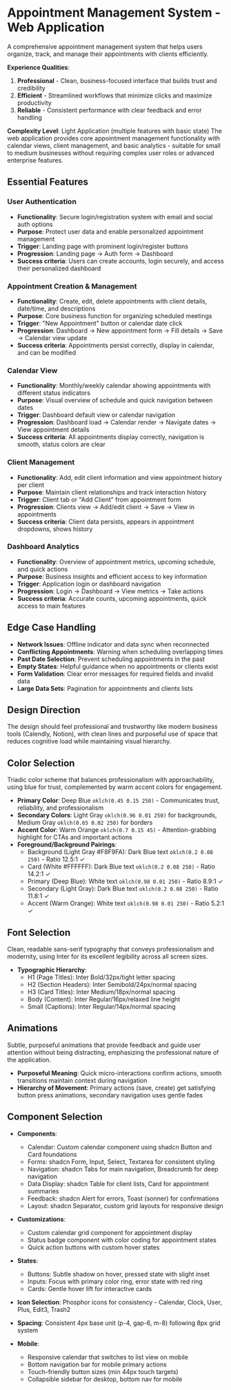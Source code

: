 # Appointment Management System - Web Application

A comprehensive appointment management system that helps users organize, track, and manage their appointments with clients efficiently.

**Experience Qualities**: 
1. **Professional** - Clean, business-focused interface that builds trust and credibility
2. **Efficient** - Streamlined workflows that minimize clicks and maximize productivity  
3. **Reliable** - Consistent performance with clear feedback and error handling

**Complexity Level**: Light Application (multiple features with basic state)
The web application provides core appointment management functionality with calendar views, client management, and basic analytics - suitable for small to medium businesses without requiring complex user roles or advanced enterprise features.

## Essential Features

### User Authentication
- **Functionality**: Secure login/registration system with email and social auth options
- **Purpose**: Protect user data and enable personalized appointment management
- **Trigger**: Landing page with prominent login/register buttons
- **Progression**: Landing page → Auth form → Dashboard
- **Success criteria**: Users can create accounts, login securely, and access their personalized dashboard

### Appointment Creation & Management
- **Functionality**: Create, edit, delete appointments with client details, date/time, and descriptions
- **Purpose**: Core business function for organizing scheduled meetings
- **Trigger**: "New Appointment" button or calendar date click
- **Progression**: Dashboard → New appointment form → Fill details → Save → Calendar view update
- **Success criteria**: Appointments persist correctly, display in calendar, and can be modified

### Calendar View
- **Functionality**: Monthly/weekly calendar showing appointments with different status indicators
- **Purpose**: Visual overview of schedule and quick navigation between dates
- **Trigger**: Dashboard default view or calendar navigation
- **Progression**: Dashboard load → Calendar render → Navigate dates → View appointment details
- **Success criteria**: All appointments display correctly, navigation is smooth, status colors are clear

### Client Management
- **Functionality**: Add, edit client information and view appointment history per client
- **Purpose**: Maintain client relationships and track interaction history
- **Trigger**: Client tab or "Add Client" from appointment form
- **Progression**: Clients view → Add/edit client → Save → View in appointments
- **Success criteria**: Client data persists, appears in appointment dropdowns, shows history

### Dashboard Analytics
- **Functionality**: Overview of appointment metrics, upcoming schedule, and quick actions
- **Purpose**: Business insights and efficient access to key information
- **Trigger**: Application login or dashboard navigation
- **Progression**: Login → Dashboard → View metrics → Take actions
- **Success criteria**: Accurate counts, upcoming appointments, quick access to main features

## Edge Case Handling
- **Network Issues**: Offline indicator and data sync when reconnected
- **Conflicting Appointments**: Warning when scheduling overlapping times
- **Past Date Selection**: Prevent scheduling appointments in the past
- **Empty States**: Helpful guidance when no appointments or clients exist
- **Form Validation**: Clear error messages for required fields and invalid data
- **Large Data Sets**: Pagination for appointments and clients lists

## Design Direction
The design should feel professional and trustworthy like modern business tools (Calendly, Notion), with clean lines and purposeful use of space that reduces cognitive load while maintaining visual hierarchy.

## Color Selection
Triadic color scheme that balances professionalism with approachability, using blue for trust, complemented by warm accent colors for engagement.

- **Primary Color**: Deep Blue `oklch(0.45 0.15 250)` - Communicates trust, reliability, and professionalism
- **Secondary Colors**: Light Gray `oklch(0.96 0.01 250)` for backgrounds, Medium Gray `oklch(0.65 0.02 250)` for borders
- **Accent Color**: Warm Orange `oklch(0.7 0.15 45)` - Attention-grabbing highlight for CTAs and important actions
- **Foreground/Background Pairings**: 
  - Background (Light Gray #F8F9FA): Dark Blue text `oklch(0.2 0.08 250)` - Ratio 12.5:1 ✓
  - Card (White #FFFFFF): Dark Blue text `oklch(0.2 0.08 250)` - Ratio 14.2:1 ✓
  - Primary (Deep Blue): White text `oklch(0.98 0.01 250)` - Ratio 8.9:1 ✓
  - Secondary (Light Gray): Dark Blue text `oklch(0.2 0.08 250)` - Ratio 11.8:1 ✓
  - Accent (Warm Orange): White text `oklch(0.98 0.01 250)` - Ratio 5.2:1 ✓

## Font Selection
Clean, readable sans-serif typography that conveys professionalism and modernity, using Inter for its excellent legibility across all screen sizes.

- **Typographic Hierarchy**: 
  - H1 (Page Titles): Inter Bold/32px/tight letter spacing
  - H2 (Section Headers): Inter Semibold/24px/normal spacing  
  - H3 (Card Titles): Inter Medium/18px/normal spacing
  - Body (Content): Inter Regular/16px/relaxed line height
  - Small (Captions): Inter Regular/14px/normal spacing

## Animations
Subtle, purposeful animations that provide feedback and guide user attention without being distracting, emphasizing the professional nature of the application.

- **Purposeful Meaning**: Quick micro-interactions confirm actions, smooth transitions maintain context during navigation
- **Hierarchy of Movement**: Primary actions (save, create) get satisfying button press animations, secondary navigation uses gentle fades

## Component Selection
- **Components**: 
  - Calendar: Custom calendar component using shadcn Button and Card foundations
  - Forms: shadcn Form, Input, Select, Textarea for consistent styling
  - Navigation: shadcn Tabs for main navigation, Breadcrumb for deep navigation
  - Data Display: shadcn Table for client lists, Card for appointment summaries
  - Feedback: shadcn Alert for errors, Toast (sonner) for confirmations
  - Layout: shadcn Separator, custom grid layouts for responsive design

- **Customizations**: 
  - Custom calendar grid component for appointment display
  - Status badge component with color coding for appointment states
  - Quick action buttons with custom hover states

- **States**: 
  - Buttons: Subtle shadow on hover, pressed state with slight inset
  - Inputs: Focus with primary color ring, error state with red ring
  - Cards: Gentle hover lift for interactive cards

- **Icon Selection**: Phosphor icons for consistency - Calendar, Clock, User, Plus, Edit3, Trash2
- **Spacing**: Consistent 4px base unit (p-4, gap-6, m-8) following 8px grid system
- **Mobile**: 
  - Responsive calendar that switches to list view on mobile
  - Bottom navigation bar for mobile primary actions
  - Touch-friendly button sizes (min 44px touch targets)
  - Collapsible sidebar for desktop, bottom nav for mobile